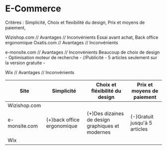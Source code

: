 # E-Commerce

Critères : Simplicité, Choix et flexibilité du design, Prix et moyens de paiement, 

Wizishop.com // Avantages // Inconvénients
Essai avant achat, Back office ergonomique
Oxatis.com // Avantages // Inconvénients

e-monsite.com // Avantages // Inconvénients
Beaucoup de choix de design - Optimisation moteur de recherche - //Publicité - 5 articles seulement sur la version gratuite -

Wix // Avantages // Inconvénients

| Site          | Simplicité    | Choix et fléxibilité du design| Prix et moyens de paiement
| ----------- | ------------- | ----------------------------- | ------------------------- |
Wizishop.com  |
e-monsite.com |(+)back office ergonomique|(+)Des dizaines de design graphiques et modernes|(-)Gratuit jusqu'à 5 articles|
Wix           |
